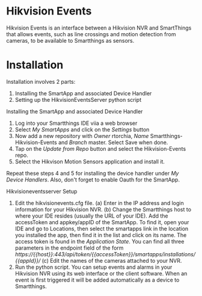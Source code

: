 # Hikvision Events

Hikvision Events is an interface between a Hikvision NVR and SmartThings that allows events, such as line crossings and motion detection from cameras, to be available to Smartthings as sensors.

# Installation

Installation involves 2 parts:
  1) Installing the SmartApp and associated Device Handler
  2) Setting up the HikvisionEventsServer python script

Installing the SmartApp and associated Device Handler
  1) Log into your Smartthings IDE viia a web browser
  2) Select *My SmartApps* and click on the *Settings* button
  3) Now add a new repository with *Owner* rtorchia, *Name* Smartthings-Hikvision-Events and *Branch* master. Select Save when done.
  4) Tap on the *Update from Repo* button and select the Hikvision-Events repo.
  5) Select the Hikvison Motion Sensors application and install it.

Repeat these steps 4 and 5 for installing the device handler under *My Device Handlers*. Also, don't forget to enable Oauth for the SmartApp.

Hikvisioneventsserver Setup
  1) Edit the hikvisionevents.cfg file.
      (a) Enter in the IP address and login information for your Hikvision NVR.
      (b) Change the Smartthings host to where your IDE resides (usually the URL of your IDE). Add the accessToken and appkey/appID of the SmartApp. To find it, open your IDE and go to Locations, then select the smartapps link in the location you installed the app, then find it in the list and click on its name. The access token is found in the *Application State*. You can find all three parameters in the endpoint field of the form *https://{{host}}:443/api/token/{{accessToken}}/smartapps/installations/{{appId}}/*
      (c) Edit the names of the cameras attached to your NVR.
  2) Run the python script.  You can setup events and alarms in your Hikvision NVR using its web interface or the client software. When an event is first triggered it will be added automatically as a device to Smartthings.

